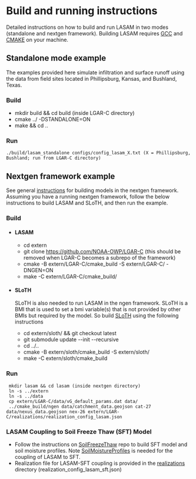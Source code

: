 # Build and running instructions

Detailed instructions on how to build and run LASAM in two modes (standalone and nextgen framework). Building LASAM requires [GCC](https://gcc.gnu.org) and [CMAKE](https://cmake.org/) on your machine.

## Standalone mode example
The examples provided here simulate infiltration and surface runoff using the data from field sites located in Phillipsburg, Kansas, and Bushland, Texas. 
### Build
 - mkdir build && cd build (inside LGAR-C directory)
 - cmake ../ -DSTANDALONE=ON
 - make && cd ..
### Run
```
./build/lasam_standalone configs/config_lasam_X.txt (X = Phillipsburg, Bushland; run from LGAR-C directory)
```

## Nextgen framework example
See general [instructions](https://github.com/NOAA-OWP/ngen/wiki/NGen-Tutorial#running-cfe) for building models in the nextgen framework. Assuming you have a running nextgen framework, follow the below instructions to build LASAM and SLoTH, and then run the example.
### Build
- #### LASAM
   - cd extern
   - git clone https://github.com/NOAA-OWP/LGAR-C (this should be removed when LGAR-C becomes a subrepo of the framework)
   - cmake -B extern/LGAR-C/cmake_build -S extern/LGAR-C/ -DNGEN=ON
   - make -C extern/LGAR-C/cmake_build/

- #### SLoTH
   SLoTH is also needed to run LASAM in the ngen framework. SLoTH is a BMI that is used to set a bmi variable(s) that is not provided by other BMIs but required by the model. So build [SLoTH](https://github.com/NOAA-OWP/SLoTH) using the following instructions
   - cd extern/sloth/ && git checkout latest
   - git submodule update --init --recursive
   - cd ../..
   - cmake -B extern/sloth/cmake_build -S extern/sloth/
   - make -C extern/sloth/cmake_build

### Run
```
 mkdir lasam && cd lasam (inside nextgen directory)
 ln -s ../extern
 ln -s ../data
 cp extern/LGAR-C/data/vG_default_params.dat data/
 ../cmake_build/ngen data/catchment_data.geojson cat-27 data/nexus_data.geojson nex-26 extern/LGAR-C/realizations/realization_config_lasam.json
```

### LASAM Coupling to Soil Freeze Thaw (SFT) Model
- Follow the instructions on [SoilFreezeThaw](https://github.com/NOAA-OWP/SoilFreezeThaw) repo to build SFT model and soil moisture profiles. Note [SoilMoistureProfiles](https://github.com/NOAA-OWP/SoilMoistureProfiles) is needed for the coupling of LASAM to SFT.
- Realization file for LASAM-SFT coupling is provided in the [realizations](./realizations/) directory (realization_config_lasam_sft.json)
